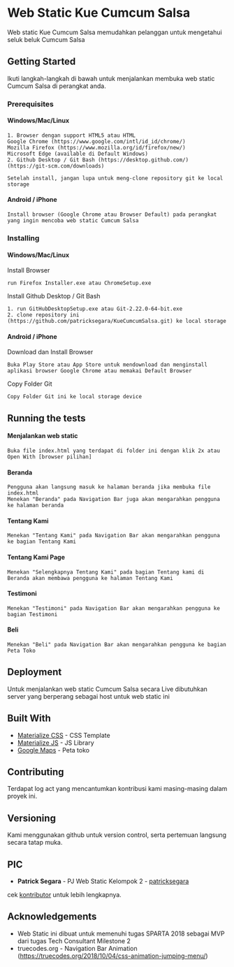 # Web Static Kue Cumcum Salsa
Web static Kue Cumcum Salsa memudahkan pelanggan untuk mengetahui seluk beluk Cumcum Salsa

## Getting Started
Ikuti langkah-langkah di bawah untuk menjalankan membuka web static Cumcum Salsa di perangkat anda.

### Prerequisites
#### Windows/Mac/Linux
````
1. Browser dengan support HTML5 atau HTML
Google Chrome (https://www.google.com/intl/id_id/chrome/)
Mozilla Firefox (https://www.mozilla.org/id/firefox/new/)
Microsoft Edge (available di Default Windows)
2. Github Desktop / Git Bash (https://desktop.github.com/) (https://git-scm.com/downloads)

Setelah install, jangan lupa untuk meng-clone repository git ke local storage
````

#### Android / iPhone
````
Install browser (Google Chrome atau Browser Default) pada perangkat yang ingin mencoba web static Cumcum Salsa
````

### Installing
#### Windows/Mac/Linux
Install Browser
````
run Firefox Installer.exe atau ChromeSetup.exe
````
Install Github Desktop / Git Bash
````
1. run GitHubDesktopSetup.exe atau Git-2.22.0-64-bit.exe
2. clone repository ini (https://github.com/patricksegara/KueCumcumSalsa.git) ke local storage
````

#### Android / iPhone
Download dan Install Browser
````
Buka Play Store atau App Store untuk mendownload dan menginstall aplikasi browser Google Chrome atau memakai Default Browser
````
Copy Folder Git
````
Copy Folder Git ini ke local storage device
````

## Running the tests
#### Menjalankan web static
```
Buka file index.html yang terdapat di folder ini dengan klik 2x atau Open With [browser pilihan]
```

#### Beranda
````
Pengguna akan langsung masuk ke halaman beranda jika membuka file index.html
Menekan "Beranda" pada Navigation Bar juga akan mengarahkan pengguna ke halaman beranda
````

#### Tentang Kami
```
Menekan "Tentang Kami" pada Navigation Bar akan mengarahkan pengguna ke bagian Tentang Kami
```

#### Tentang Kami Page
```
Menekan "Selengkapnya Tentang Kami" pada bagian Tentang kami di Beranda akan membawa pengguna ke halaman Tentang Kami
```

#### Testimoni
```
Menekan "Testimoni" pada Navigation Bar akan mengarahkan pengguna ke bagian Testimoni
```

#### Beli
```
Menekan "Beli" pada Navigation Bar akan mengarahkan pengguna ke bagian Peta Toko
```

## Deployment
Untuk menjalankan web static Cumcum Salsa secara Live dibutuhkan server yang berperang sebagai host
untuk web static ini

## Built With
* [Materialize CSS](https://materializecss.com/) - CSS Template
* [Materialize JS](https://materializecss.com/) - JS Library
* [Google Maps](https://maps.google.com/) - Peta toko

## Contributing
Terdapat log act yang mencantumkan kontribusi kami masing-masing dalam proyek ini.

## Versioning
Kami menggunakan github untuk version control, serta pertemuan langsung secara tatap muka.

## PIC
* **Patrick Segara** - PJ Web Static Kelompok 2 - [patricksegara](https://github.com/patricksegara)

cek [kontributor](https://docs.google.com/document/d/1liWSbPbjdCybE40tjTHKcpNfbiDAxUY-/edit#) untuk lebih lengkapnya.

## Acknowledgements
* Web Static ini dibuat untuk memenuhi tugas SPARTA 2018 sebagai MVP dari tugas Tech Consultant Milestone 2
* truecodes.org - Navigation Bar Animation (https://truecodes.org/2018/10/04/css-animation-jumping-menu/)


